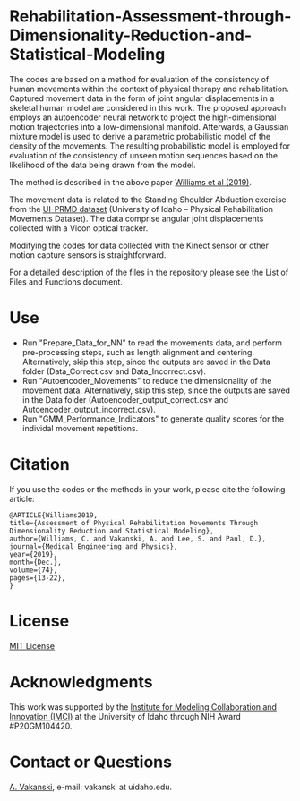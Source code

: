 # Rehabilitation-Assessment-through-Dimensionality-Reduction-and-Statistical-Modeling
The codes are based on a method for evaluation of the consistency of human movements within the context of physical therapy and rehabilitation. Captured movement data in the form of joint angular displacements in a skeletal human model are considered in this work. The proposed approach employs an autoencoder neural network to project the high-dimensional motion trajectories into a low-dimensional manifold. Afterwards, a Gaussian mixture model is used to derive a parametric probabilistic model of the density of the movements. The resulting probabilistic model is employed for evaluation of the consistency of unseen motion sequences based on the likelihood of the data being drawn from the model.

The method is described in the above paper <a href="Williams et al (2019) - Rehabilitation Assessment through Statistical Modeling.pdf">Williams et al (2019)</a>.

The movement data is related to the Standing Shoulder Abduction exercise from the <a href="https://www.webpages.uidaho.edu/ui-prmd/">UI-PRMD dataset</a> (University of Idaho – Physical Rehabilitation Movements Dataset). The data comprise angular joint displacements collected with a Vicon optical tracker.

Modifying the codes for data collected with the Kinect sensor or other motion capture sensors is straightforward. 

For a detailed description of the files in the repository please see the List of Files and Functions document.

# Use
* Run "Prepare_Data_for_NN" to read the movements data, and perform pre-processing steps, such as length alignment and centering. Alternatively, skip this step, since the outputs are saved in the Data folder (Data_Correct.csv and Data_Incorrect.csv).
* Run "Autoencoder_Movements" to reduce the dimensionality of the movement data. Alternatively, skip this step, since the outputs are saved in the Data folder (Autoencoder_output_correct.csv and Autoencoder_output_incorrect.csv).
* Run "GMM_Performance_Indicators" to generate quality scores for the individal movement repetitions.

# Citation
If you use the codes or the methods in your work, please cite the following article:   

    @ARTICLE{Williams2019,
    title={Assessment of Physical Rehabilitation Movements Through Dimensionality Reduction and Statistical Modeling},
    author={Williams, C. and Vakanski, A. and Lee, S. and Paul, D.},
    journal={Medical Engineering and Physics}, 
    year={2019},
    month={Dec.},
    volume={74},
    pages={13-22},
    }

# License
<a href="License - MIT.txt">MIT License</a>

# Acknowledgments
This work was supported by the <a href="https://imci.uidaho.edu/get-involved/about-cmci/">Institute for Modeling Collaboration and Innovation (IMCI)</a> at the University of Idaho through NIH Award #P20GM104420.

# Contact or Questions
<a href="https://www.webpages.uidaho.edu/vakanski/">A. Vakanski</a>, e-mail: vakanski at uidaho.edu.
